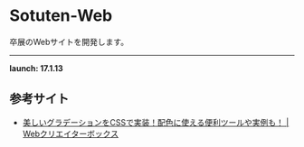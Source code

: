 # Sotuten-Web

卒展のWebサイトを開発します。

---
**launch: 17.1.13**

## 参考サイト
- [美しいグラデーションをCSSで実装！配色に使える便利ツールや実例も！ | Webクリエイターボックス](http://www.webcreatorbox.com/tech/css-gradient/)
